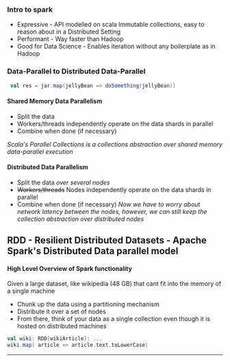 ### Intro to spark

+ Expressive - API modelled on scala Immutable collections, easy to reason about in a Distributed Setting
+ Performant - Way faster than Hadoop
+ Good for Data Science - Enables iteration without any boilerplate as in Hadoop

### Data-Parallel to Distributed Data-Parallel

```scala
 val res = jar.map(jellyBean => doSomething(jellyBean))
 ```
 
 #### Shared Memory Data Parallelism
 + Split the data
 + Workers/threads independently operate on the data shards in parallel
 + Combine when done (if necessary)
 
 *Scala's Parallel Collections is a collections abstraction over shared memory data-parallel execution*
 
 
 #### Distributed Data Parallelism
 + Split the data *over several nodes*
 + ~~Workers/threads~~ Nodes independently operate on the data shards in parallel
 + Combine when done (if necessary)
 *Now we have to worry about network latency between the nodes, however, we can still keep the collection abstraction over distributed nodes*
 
 ## RDD - Resilient Distributed Datasets - Apache Spark's Distributed Data parallel model
 
 #### High Level Overview of Spark functionality
 Given a large dataset, like wikipedia (48 GB) that cant fit into the memory of a single machine
 + Chunk up the data using a partitioning mechanism
 + Distribute it over a set of nodes
 + From there, think of your data as a single collection even though it is hosted on distributed machines 
 
 ```scala
 val wiki: RDD[wikiArticle]: ...
 wiki.map( article => article.text.toLowerCase)
 ```
 ___
 
 
 
 

